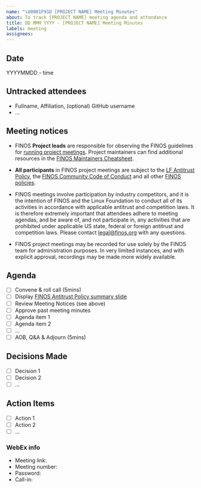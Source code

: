 ```yaml
---
name: "\U0001F91D [PROJECT NAME] Meeting Minutes"
about: To track [PROJECT NAME] meeting agenda and attendance
title: DD MMM YYYY - [PROJECT NAME] Meeting Minutes
labels: meeting
assignees:
---
```


## Date

YYYYMMDD - time

## Untracked attendees

- Fullname, Affiliation, (optional) GitHub username
- ...

## Meeting notices

- FINOS **Project leads** are responsible for observing the FINOS guidelines for
  [running project meetings](https://github.com/finos/community/blob/master/governance/Meeting-Procedures.md#run-the-meeting).
  Project maintainers can find additional resources in the
  [FINOS Maintainers Cheatsheet](https://odp.finos.org/docs/finos-maintainers-cheatsheet/).

- **All participants** in FINOS project meetings are subject to the
  [LF Antitrust Policy](https://www.linuxfoundation.org/antitrust-policy/), the
  [FINOS Community Code of Conduct](https://github.com/finos/community/blob/master/governance/Code-of-Conduct.md)
  and all other
  [FINOS policies](https://github.com/finos/community/tree/master/governance#policies).

- FINOS meetings involve participation by industry competitors, and it is the
  intention of FINOS and the Linux Foundation to conduct all of its activities
  in accordance with applicable antitrust and competition laws. It is therefore
  extremely important that attendees adhere to meeting agendas, and be aware of,
  and not participate in, any activities that are prohibited under applicable US
  state, federal or foreign antitrust and competition laws. Please contact
  legal@finos.org with any questions.

- FINOS project meetings may be recorded for use solely by the FINOS team for
  administration purposes. In very limited instances, and with explicit
  approval, recordings may be made more widely available.

## Agenda

- [ ] Convene & roll call (5mins)
- [ ] Display
      [FINOS Antitrust Policy summary slide](https://github.com/finos/community/blob/master/governance/Compliance-Slides/Antitrust-Compliance-Slide.pdf)
- [ ] Review Meeting Notices (see above)
- [ ] Approve past meeting minutes
- [ ] Agenda item 1
- [ ] Agenda item 2
- [ ] ...
- [ ] AOB, Q&A & Adjourn (5mins)

## Decisions Made

- [ ] Decision 1
- [ ] Decision 2
- [ ] ...

## Action Items

- [ ] Action 1
- [ ] Action 2
- [ ] ...

### WebEx info

- Meeting link:
- Meeting number:
- Password:
- Call-in:
